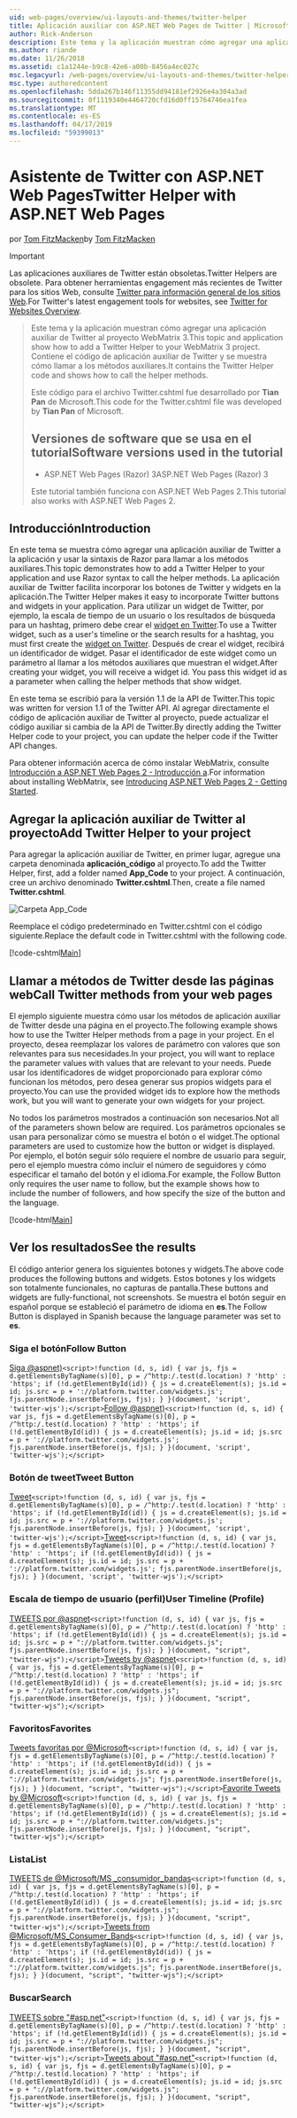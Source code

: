 ```yaml
---
uid: web-pages/overview/ui-layouts-and-themes/twitter-helper
title: Aplicación auxiliar con ASP.NET Web Pages de Twitter | Microsoft Docs
author: Rick-Anderson
description: Este tema y la aplicación muestran cómo agregar una aplicación auxiliar de Twitter al proyecto WebMatrix 3. Contiene el código de aplicación auxiliar de Twitter y se muestra cómo llamar a la aplicación auxiliar...
ms.author: riande
ms.date: 11/26/2018
ms.assetid: c1a1244e-b9c8-42e6-a00b-8456a4ec027c
msc.legacyurl: /web-pages/overview/ui-layouts-and-themes/twitter-helper
msc.type: authoredcontent
ms.openlocfilehash: 5dda267b146f11355dd94181ef2926e4a304a3ad
ms.sourcegitcommit: 0f1119340e4464720cfd16d0ff15764746ea1fea
ms.translationtype: MT
ms.contentlocale: es-ES
ms.lasthandoff: 04/17/2019
ms.locfileid: "59399013"
---
```

# <a name="twitter-helper-with-aspnet-web-pages"></a><span data-ttu-id="77a3c-104">Asistente de Twitter con ASP.NET Web Pages</span><span class="sxs-lookup"><span data-stu-id="77a3c-104">Twitter Helper with ASP.NET Web Pages</span></span>

<span data-ttu-id="77a3c-105">por [Tom FitzMacken](https://github.com/tfitzmac)</span><span class="sxs-lookup"><span data-stu-id="77a3c-105">by [Tom FitzMacken](https://github.com/tfitzmac)</span></span>

> [!IMPORTANT]
> <span data-ttu-id="77a3c-106">Las aplicaciones auxiliares de Twitter están obsoletas.</span><span class="sxs-lookup"><span data-stu-id="77a3c-106">Twitter Helpers are obsolete.</span></span> <span data-ttu-id="77a3c-107">Para obtener herramientas engagement más recientes de Twitter para los sitios Web, consulte [Twitter para información general de los sitios Web](https://developer.twitter.com/en/docs/twitter-for-websites/overview).</span><span class="sxs-lookup"><span data-stu-id="77a3c-107">For Twitter's latest engagement tools for websites, see [Twitter for Websites Overview](https://developer.twitter.com/en/docs/twitter-for-websites/overview).</span></span>

> <span data-ttu-id="77a3c-108">Este tema y la aplicación muestran cómo agregar una aplicación auxiliar de Twitter al proyecto WebMatrix 3.</span><span class="sxs-lookup"><span data-stu-id="77a3c-108">This topic and application show how to add a Twitter Helper to your WebMatrix 3 project.</span></span> <span data-ttu-id="77a3c-109">Contiene el código de aplicación auxiliar de Twitter y se muestra cómo llamar a los métodos auxiliares.</span><span class="sxs-lookup"><span data-stu-id="77a3c-109">It contains the Twitter Helper code and shows how to call the helper methods.</span></span>
> 
> <span data-ttu-id="77a3c-110">Este código para el archivo Twitter.cshtml fue desarrollado por **Tian Pan** de Microsoft.</span><span class="sxs-lookup"><span data-stu-id="77a3c-110">This code for the Twitter.cshtml file was developed by **Tian Pan** of Microsoft.</span></span>
> 
> ## <a name="software-versions-used-in-the-tutorial"></a><span data-ttu-id="77a3c-111">Versiones de software que se usa en el tutorial</span><span class="sxs-lookup"><span data-stu-id="77a3c-111">Software versions used in the tutorial</span></span>
> 
> 
> - <span data-ttu-id="77a3c-112">ASP.NET Web Pages (Razor) 3</span><span class="sxs-lookup"><span data-stu-id="77a3c-112">ASP.NET Web Pages (Razor) 3</span></span>
>   
> 
> <span data-ttu-id="77a3c-113">Este tutorial también funciona con ASP.NET Web Pages 2.</span><span class="sxs-lookup"><span data-stu-id="77a3c-113">This tutorial also works with ASP.NET Web Pages 2.</span></span>


## <a name="introduction"></a><span data-ttu-id="77a3c-114">Introducción</span><span class="sxs-lookup"><span data-stu-id="77a3c-114">Introduction</span></span>

<span data-ttu-id="77a3c-115">En este tema se muestra cómo agregar una aplicación auxiliar de Twitter a la aplicación y usar la sintaxis de Razor para llamar a los métodos auxiliares.</span><span class="sxs-lookup"><span data-stu-id="77a3c-115">This topic demonstrates how to add a Twitter Helper to your application and use Razor syntax to call the helper methods.</span></span> <span data-ttu-id="77a3c-116">La aplicación auxiliar de Twitter facilita incorporar los botones de Twitter y widgets en la aplicación.</span><span class="sxs-lookup"><span data-stu-id="77a3c-116">The Twitter Helper makes it easy to incorporate Twitter buttons and widgets in your application.</span></span> <span data-ttu-id="77a3c-117">Para utilizar un widget de Twitter, por ejemplo, la escala de tiempo de un usuario o los resultados de búsqueda para un hashtag, primero debe crear el [widget en Twitter](https://twitter.com/settings/widgets).</span><span class="sxs-lookup"><span data-stu-id="77a3c-117">To use a Twitter widget, such as a user's timeline or the search results for a hashtag, you must first create the [widget on Twitter](https://twitter.com/settings/widgets).</span></span> <span data-ttu-id="77a3c-118">Después de crear el widget, recibirá un identificador de widget. Pasar el identificador de este widget como un parámetro al llamar a los métodos auxiliares que muestran el widget.</span><span class="sxs-lookup"><span data-stu-id="77a3c-118">After creating your widget, you will receive a widget id. You pass this widget id as a parameter when calling the helper methods that show widget.</span></span>

<span data-ttu-id="77a3c-119">En este tema se escribió para la versión 1.1 de la API de Twitter.</span><span class="sxs-lookup"><span data-stu-id="77a3c-119">This topic was written for version 1.1 of the Twitter API.</span></span> <span data-ttu-id="77a3c-120">Al agregar directamente el código de aplicación auxiliar de Twitter al proyecto, puede actualizar el código auxiliar si cambia de la API de Twitter.</span><span class="sxs-lookup"><span data-stu-id="77a3c-120">By directly adding the Twitter Helper code to your project, you can update the helper code if the Twitter API changes.</span></span>

<span data-ttu-id="77a3c-121">Para obtener información acerca de cómo instalar WebMatrix, consulte [Introducción a ASP.NET Web Pages 2 - Introducción a](../getting-started/introducing-aspnet-web-pages-2/getting-started.md).</span><span class="sxs-lookup"><span data-stu-id="77a3c-121">For information about installing WebMatrix, see [Introducing ASP.NET Web Pages 2 - Getting Started](../getting-started/introducing-aspnet-web-pages-2/getting-started.md).</span></span>

## <a name="add-twitter-helper-to-your-project"></a><span data-ttu-id="77a3c-122">Agregar la aplicación auxiliar de Twitter al proyecto</span><span class="sxs-lookup"><span data-stu-id="77a3c-122">Add Twitter Helper to your project</span></span>

<span data-ttu-id="77a3c-123">Para agregar la aplicación auxiliar de Twitter, en primer lugar, agregue una carpeta denominada **aplicación\_código** al proyecto.</span><span class="sxs-lookup"><span data-stu-id="77a3c-123">To add the Twitter Helper, first, add a folder named **App\_Code** to your project.</span></span> <span data-ttu-id="77a3c-124">A continuación, cree un archivo denominado **Twitter.cshtml**.</span><span class="sxs-lookup"><span data-stu-id="77a3c-124">Then, create a file named **Twitter.cshtml**.</span></span>

![Carpeta App_Code](twitter-helper/_static/image1.png)

<span data-ttu-id="77a3c-126">Reemplace el código predeterminado en Twitter.cshtml con el código siguiente.</span><span class="sxs-lookup"><span data-stu-id="77a3c-126">Replace the default code in Twitter.cshtml with the following code.</span></span>

[!code-cshtml[Main](twitter-helper/samples/sample1.cshtml)]

## <a name="call-twitter-methods-from-your-web-pages"></a><span data-ttu-id="77a3c-127">Llamar a métodos de Twitter desde las páginas web</span><span class="sxs-lookup"><span data-stu-id="77a3c-127">Call Twitter methods from your web pages</span></span>

<span data-ttu-id="77a3c-128">El ejemplo siguiente muestra cómo usar los métodos de aplicación auxiliar de Twitter desde una página en el proyecto.</span><span class="sxs-lookup"><span data-stu-id="77a3c-128">The following example shows how to use the Twitter Helper methods from a page in your project.</span></span> <span data-ttu-id="77a3c-129">En el proyecto, desea reemplazar los valores de parámetro con valores que son relevantes para sus necesidades.</span><span class="sxs-lookup"><span data-stu-id="77a3c-129">In your project, you will want to replace the parameter values with values that are relevant to your needs.</span></span> <span data-ttu-id="77a3c-130">Puede usar los identificadores de widget proporcionado para explorar cómo funcionan los métodos, pero desea generar sus propios widgets para el proyecto.</span><span class="sxs-lookup"><span data-stu-id="77a3c-130">You can use the provided widget ids to explore how the methods work, but you will want to generate your own widgets for your project.</span></span>

<span data-ttu-id="77a3c-131">No todos los parámetros mostrados a continuación son necesarios.</span><span class="sxs-lookup"><span data-stu-id="77a3c-131">Not all of the parameters shown below are required.</span></span> <span data-ttu-id="77a3c-132">Los parámetros opcionales se usan para personalizar cómo se muestra el botón o el widget.</span><span class="sxs-lookup"><span data-stu-id="77a3c-132">The optional parameters are used to customize how the button or widget is displayed.</span></span> <span data-ttu-id="77a3c-133">Por ejemplo, el botón seguir sólo requiere el nombre de usuario para seguir, pero el ejemplo muestra cómo incluir el número de seguidores y cómo especificar el tamaño del botón y el idioma.</span><span class="sxs-lookup"><span data-stu-id="77a3c-133">For example, the Follow Button only requires the user name to follow, but the example shows how to include the number of followers, and how specify the size of the button and the language.</span></span>

[!code-html[Main](twitter-helper/samples/sample2.html)]

## <a name="see-the-results"></a><span data-ttu-id="77a3c-134">Ver los resultados</span><span class="sxs-lookup"><span data-stu-id="77a3c-134">See the results</span></span>

<span data-ttu-id="77a3c-135">El código anterior genera los siguientes botones y widgets.</span><span class="sxs-lookup"><span data-stu-id="77a3c-135">The above code produces the following buttons and widgets.</span></span> <span data-ttu-id="77a3c-136">Estos botones y los widgets son totalmente funcionales, no capturas de pantalla.</span><span class="sxs-lookup"><span data-stu-id="77a3c-136">These buttons and widgets are fully-functional, not screenshots.</span></span> <span data-ttu-id="77a3c-137">Se muestra el botón seguir en español porque se estableció el parámetro de idioma en **es**.</span><span class="sxs-lookup"><span data-stu-id="77a3c-137">The Follow Button is displayed in Spanish because the language parameter was set to **es**.</span></span>

### <a name="follow-button"></a><span data-ttu-id="77a3c-138">Siga el botón</span><span class="sxs-lookup"><span data-stu-id="77a3c-138">Follow Button</span></span>

<span data-ttu-id="77a3c-139">[Siga @aspnet)](https://twitter.com/aspnet)`<script>!function (d, s, id) { var js, fjs = d.getElementsByTagName(s)[0], p = /^http:/.test(d.location) ? 'http' : 'https'; if (!d.getElementById(id)) { js = d.createElement(s); js.id = id; js.src = p + '://platform.twitter.com/widgets.js'; fjs.parentNode.insertBefore(js, fjs); } }(document, 'script', 'twitter-wjs');</script>`</span><span class="sxs-lookup"><span data-stu-id="77a3c-139">[Follow @aspnet)](https://twitter.com/aspnet)`<script>!function (d, s, id) { var js, fjs = d.getElementsByTagName(s)[0], p = /^http:/.test(d.location) ? 'http' : 'https'; if (!d.getElementById(id)) { js = d.createElement(s); js.id = id; js.src = p + '://platform.twitter.com/widgets.js'; fjs.parentNode.insertBefore(js, fjs); } }(document, 'script', 'twitter-wjs');</script>`</span></span>

### <a name="tweet-button"></a><span data-ttu-id="77a3c-140">Botón de tweet</span><span class="sxs-lookup"><span data-stu-id="77a3c-140">Tweet Button</span></span>

<span data-ttu-id="77a3c-141">[Tweet](https://twitter.com/share)`<script>!function (d, s, id) { var js, fjs = d.getElementsByTagName(s)[0], p = /^http:/.test(d.location) ? 'http' : 'https'; if (!d.getElementById(id)) { js = d.createElement(s); js.id = id; js.src = p + '://platform.twitter.com/widgets.js'; fjs.parentNode.insertBefore(js, fjs); } }(document, 'script', 'twitter-wjs');</script>`</span><span class="sxs-lookup"><span data-stu-id="77a3c-141">[Tweet](https://twitter.com/share)`<script>!function (d, s, id) { var js, fjs = d.getElementsByTagName(s)[0], p = /^http:/.test(d.location) ? 'http' : 'https'; if (!d.getElementById(id)) { js = d.createElement(s); js.id = id; js.src = p + '://platform.twitter.com/widgets.js'; fjs.parentNode.insertBefore(js, fjs); } }(document, 'script', 'twitter-wjs');</script>`</span></span>

### <a name="user-timeline-profile"></a><span data-ttu-id="77a3c-142">Escala de tiempo de usuario (perfil)</span><span class="sxs-lookup"><span data-stu-id="77a3c-142">User Timeline (Profile)</span></span>

<span data-ttu-id="77a3c-143">[TWEETS por @aspnet](https://twitter.com/aspnet)`<script>!function (d, s, id) { var js, fjs = d.getElementsByTagName(s)[0], p = /^http:/.test(d.location) ? 'http' : 'https'; if (!d.getElementById(id)) { js = d.createElement(s); js.id = id; js.src = p + "://platform.twitter.com/widgets.js"; fjs.parentNode.insertBefore(js, fjs); } }(document, "script", "twitter-wjs");</script>`</span><span class="sxs-lookup"><span data-stu-id="77a3c-143">[Tweets by @aspnet](https://twitter.com/aspnet)`<script>!function (d, s, id) { var js, fjs = d.getElementsByTagName(s)[0], p = /^http:/.test(d.location) ? 'http' : 'https'; if (!d.getElementById(id)) { js = d.createElement(s); js.id = id; js.src = p + "://platform.twitter.com/widgets.js"; fjs.parentNode.insertBefore(js, fjs); } }(document, "script", "twitter-wjs");</script>`</span></span>

### <a name="favorites"></a><span data-ttu-id="77a3c-144">Favoritos</span><span class="sxs-lookup"><span data-stu-id="77a3c-144">Favorites</span></span>

<span data-ttu-id="77a3c-145">[Tweets favoritas por @Microsoft](https://twitter.com/Microsoft/favorites)`<script>!function (d, s, id) { var js, fjs = d.getElementsByTagName(s)[0], p = /^http:/.test(d.location) ? 'http' : 'https'; if (!d.getElementById(id)) { js = d.createElement(s); js.id = id; js.src = p + "://platform.twitter.com/widgets.js"; fjs.parentNode.insertBefore(js, fjs); } }(document, "script", "twitter-wjs");</script>`</span><span class="sxs-lookup"><span data-stu-id="77a3c-145">[Favorite Tweets by @Microsoft](https://twitter.com/Microsoft/favorites)`<script>!function (d, s, id) { var js, fjs = d.getElementsByTagName(s)[0], p = /^http:/.test(d.location) ? 'http' : 'https'; if (!d.getElementById(id)) { js = d.createElement(s); js.id = id; js.src = p + "://platform.twitter.com/widgets.js"; fjs.parentNode.insertBefore(js, fjs); } }(document, "script", "twitter-wjs");</script>`</span></span>

### <a name="list"></a><span data-ttu-id="77a3c-146">Lista</span><span class="sxs-lookup"><span data-stu-id="77a3c-146">List</span></span>

<span data-ttu-id="77a3c-147">[TWEETS de @Microsoft/MS \_consumidor\_bandas](https://twitter.com/microsoft/ms-consumer-brands/)`<script>!function (d, s, id) { var js, fjs = d.getElementsByTagName(s)[0], p = /^http:/.test(d.location) ? 'http' : 'https'; if (!d.getElementById(id)) { js = d.createElement(s); js.id = id; js.src = p + "://platform.twitter.com/widgets.js"; fjs.parentNode.insertBefore(js, fjs); } }(document, "script", "twitter-wjs");</script>`</span><span class="sxs-lookup"><span data-stu-id="77a3c-147">[Tweets from @Microsoft/MS\_Consumer\_Bands](https://twitter.com/microsoft/ms-consumer-brands/)`<script>!function (d, s, id) { var js, fjs = d.getElementsByTagName(s)[0], p = /^http:/.test(d.location) ? 'http' : 'https'; if (!d.getElementById(id)) { js = d.createElement(s); js.id = id; js.src = p + "://platform.twitter.com/widgets.js"; fjs.parentNode.insertBefore(js, fjs); } }(document, "script", "twitter-wjs");</script>`</span></span>

### <a name="search"></a><span data-ttu-id="77a3c-148">Buscar</span><span class="sxs-lookup"><span data-stu-id="77a3c-148">Search</span></span>

<span data-ttu-id="77a3c-149">[TWEETS sobre &quot;#asp.net&quot;](https://twitter.com/search?q=%23asp.net)`<script>!function (d, s, id) { var js, fjs = d.getElementsByTagName(s)[0], p = /^http:/.test(d.location) ? 'http' : 'https'; if (!d.getElementById(id)) { js = d.createElement(s); js.id = id; js.src = p + "://platform.twitter.com/widgets.js"; fjs.parentNode.insertBefore(js, fjs); } }(document, "script", "twitter-wjs");</script>`</span><span class="sxs-lookup"><span data-stu-id="77a3c-149">[Tweets about &quot;#asp.net&quot;](https://twitter.com/search?q=%23asp.net)`<script>!function (d, s, id) { var js, fjs = d.getElementsByTagName(s)[0], p = /^http:/.test(d.location) ? 'http' : 'https'; if (!d.getElementById(id)) { js = d.createElement(s); js.id = id; js.src = p + "://platform.twitter.com/widgets.js"; fjs.parentNode.insertBefore(js, fjs); } }(document, "script", "twitter-wjs");</script>`</span></span>
